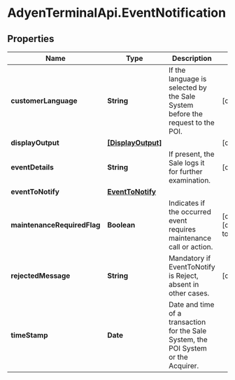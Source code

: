 # AdyenTerminalApi.EventNotification

## Properties

Name | Type | Description | Notes
------------ | ------------- | ------------- | -------------
**customerLanguage** | **String** | If the language is selected by the Sale System before the request to the POI. | [optional] 
**displayOutput** | [**[DisplayOutput]**](DisplayOutput.md) |  | [optional] 
**eventDetails** | **String** | If present, the Sale logs it for further examination. | [optional] 
**eventToNotify** | [**EventToNotify**](EventToNotify.md) |  | 
**maintenanceRequiredFlag** | **Boolean** | Indicates if the occurred event requires maintenance call or action. | [optional] [default to false]
**rejectedMessage** | **String** | Mandatory if EventToNotify is Reject, absent in other cases. | [optional] 
**timeStamp** | **Date** | Date and time of a transaction for the Sale System, the POI System or the Acquirer. | 


